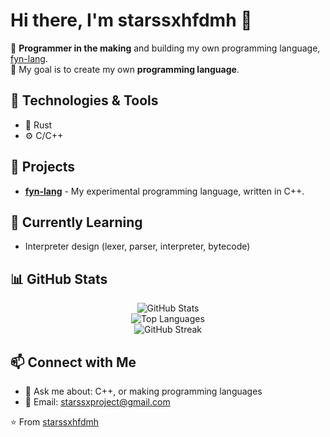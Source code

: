 # Hi there, I'm starssxhfdmh 👋

🚀 **Programmer in the making** and building my own programming language, [fyn-lang](https://github.com/starssxhfdmh/fyn-lang).  
🎯 My goal is to create my own **programming language**.  

## 🔧 Technologies & Tools
- 🦀 Rust
- ⚙️ C/C++

## 📌 Projects
- [**fyn-lang**](https://github.com/starssxhfdmh/fyn) - My experimental programming language, written in C++.


## 🌱 Currently Learning
- Interpreter design (lexer, parser, interpreter, bytecode)


## 📊 GitHub Stats

<div align="center">

![GitHub Stats](https://github-readme-stats.vercel.app/api?username=starssxhfdmh&show_icons=true&theme=onedark&hide_border=true&bg_color=00000000&count_private=true)  
![Top Languages](https://github-readme-stats.vercel.app/api/top-langs/?username=starssxhfdmh&layout=compact&theme=onedark&hide_border=true&bg_color=00000000)  
![GitHub Streak](https://github-readme-streak-stats.herokuapp.com/?user=starssxhfdmh&theme=onedark&hide_border=true&background=00000000)

</div>


## 📫 Connect with Me
- 💬 Ask me about: C++, or making programming languages
- 📧 Email: starssxproject@gmail.com

⭐️ From [starssxhfdmh](https://github.com/starssxhfdmh)
